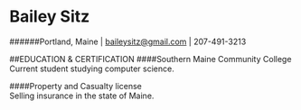 # Bailey Sitz
######Portland, Maine | baileysitz@gmail.com | 207-491-3213



##EDUCATION & CERTIFICATION
####Southern Maine Community College 
 Current student studying computer science. 
 
####Property and Casualty license   
 Selling insurance in the state of Maine. 

